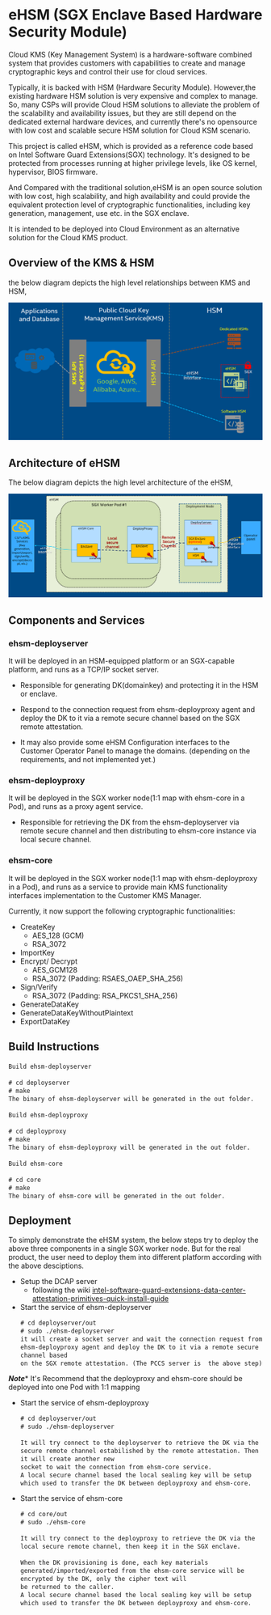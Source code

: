 # eHSM (SGX Enclave Based Hardware Security Module)

Cloud KMS (Key Management System) is a hardware-software combined system that provides customers
with capabilities to create and manage cryptographic keys and control their use for cloud services.

Typically, it is backed with HSM (Hardware Security Module). However,the existing hardware HSM solution
is very expensive and complex to manage. So, many CSPs will provide Cloud HSM solutions to alleviate the
problem of the scalability and availability issues, but they are still depend on the dedicated external
hardware devices, and currently there's no opensource with low cost and scalable secure HSM solution for
Cloud KSM scenario.

This project is called eHSM, which is provided as a reference code based on Intel Software Guard Extensions(SGX)
technology. It's designed to be protected from processes running at higher privilege levels, like OS kernel,
hypervisor, BIOS firmware.

And Compared with the traditional solution,eHSM is an open source solution with low cost, high scalability,
and high availability and could provide the equivalent protection level of cryptographic functionalities,
including key generation, management, use etc. in the SGX enclave.

It is intended to be deployed into Cloud Environment as an alternative solution for the Cloud KMS product.

## Overview of the KMS & HSM
the below diagram depicts the high level relationships between KMS and HSM,

![kms&hsm](./docs/diagrams/kms&hsm.png)

## Architecture of eHSM

The below diagram depicts the high level architecture of the eHSM,

![ehsm-arch](./docs/diagrams/ehsm-arch.png)

## Components and Services

### ehsm-deployserver
It will be deployed in an HSM-equipped platform or an SGX-capable platform, and runs as a TCP/IP socket server.

- Responsible for generating DK(domainkey) and protecting it in the HSM or enclave.

- Respond to the connection request from ehsm-deployproxy agent and deploy the DK to it via a remote secure channel
based on the SGX remote attestation.

- It may also provide some eHSM Configuration interfaces to the Customer Operator Panel to manage the domains.
(depending on the requirements, and not implemented yet.)


### ehsm-deployproxy
It will be deployed in the SGX worker node(1:1 map with ehsm-core in a Pod), and runs as a proxy agent service.

- Responsible for retrieving the DK from the ehsm-deployserver via remote secure channel and then distributing to
ehsm-core instance via local secure channel.


### ehsm-core
It will be deployed in the SGX worker node(1:1 map with ehsm-deployproxy in a Pod), and runs as a service to provide
main KMS functionality interfaces implementation to the Customer KMS Manager.

Currently, it now support the following cryptographic functionalities:
- CreateKey
    - AES_128 (GCM)
    - RSA_3072
- ImportKey
- Encrypt/ Decrypt
    - AES_GCM128
    - RSA_3072 (Padding: RSAES_OAEP_SHA_256)
- Sign/Verify
    - RSA_3072 (Padding: RSA_PKCS1_SHA_256)
- GenerateDataKey
- GenerateDataKeyWithoutPlaintext
- ExportDataKey



## Build Instructions


```shell
Build ehsm-deployserver

# cd deployserver
# make
The binary of ehsm-deployserver will be generated in the out folder.

Build ehsm-deployproxy

# cd deployproxy
# make
The binary of ehsm-deployproxy will be generated in the out folder.

Build ehsm-core

# cd core
# make
The binary of ehsm-core will be generated in the out folder.
```

## Deployment
To simply demonstrate the eHSM system, the below steps try to deploy the above three components in a single SGX worker node.
But for the real product, the user need to deploy them into different platform according with the above desciptions.

- Setup the DCAP server
    - following the wiki [intel-software-guard-extensions-data-center-attestation-primitives-quick-install-guide](https://software.intel.com/content/www/us/en/develop/articles/intel-software-guard-extensions-data-center-attestation-primitives-quick-install-guide.html)
- Start the service of ehsm-deployserver
    ```shell
    # cd deployserver/out
    # sudo ./ehsm-deployserver
    it will create a socket server and wait the connection request from ehsm-deployproxy agent and deploy the DK to it via a remote secure channel based
    on the SGX remote attestation. (The PCCS server is  the above step)
    ```
***Note**** It's Recommend that the deployproxy and ehsm-core should be deployed into one Pod with 1:1 mapping 
- Start the service of ehsm-deployproxy
    ```shell
    # cd deployserver/out
    # sudo ./ehsm-deployserver
    
    It will try connect to the deployserver to retrieve the DK via the secure remote channel estabilished by the remote attestation. Then it will create another new
    socket to wait the connection from ehsm-core service.
    A local secure channel based the local sealing key will be setup which used to transfer the DK between deployproxy and ehsm-core.

    ```
- Start the service of ehsm-core
    ```shell
    # cd core/out
    # sudo ./ehsm-core
    
    It will try connect to the deployproxy to retrieve the DK via the local secure remote channel, then keep it in the SGX enclave.
    
    When the DK provisioning is done, each key materials generated/imported/exported from the ehsm-core service will be encrypted by the DK, only the cipher text will
    be returned to the caller.
    A local secure channel based the local sealing key will be setup which used to transfer the DK between deployproxy and ehsm-core.

    ```
